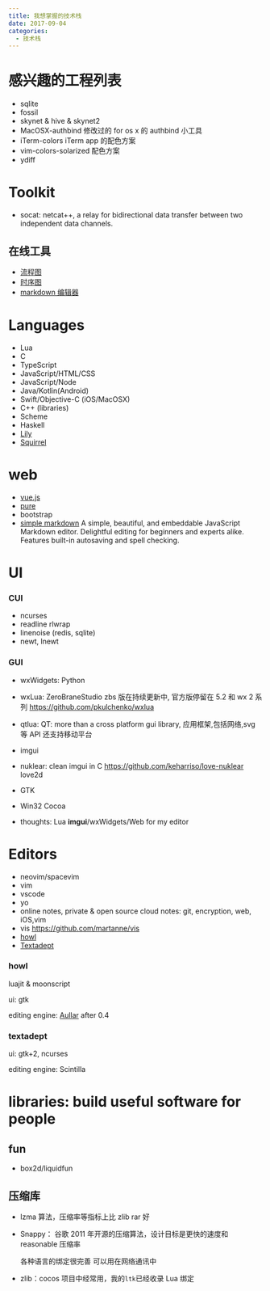 ```yaml
---
title: 我想掌握的技术栈
date: 2017-09-04
categories:
  - 技术栈
---
```


# 感兴趣的工程列表

- sqlite
- fossil
- skynet & hive & skynet2
- MacOSX-authbind 修改过的 for os x 的 authbind 小工具
- iTerm-colors iTerm app 的配色方案
- vim-colors-solarized 配色方案
- ydiff

# Toolkit

- socat: netcat++, a relay for bidirectional data transfer between two
  independent data channels.

## 在线工具

- [流程图](http://flowchart.js.org/)
- [时序图](https://bramp.github.io/js-sequence-diagrams/)
- [markdown 编辑器](http://dillinger.io/)

# Languages

- Lua
- C
- TypeScript
- JavaScript/HTML/CSS
- JavaScript/Node
- Java/Kotlin(Android)
- Swift/Objective-C (iOS/MacOSX)
- C++ (libraries)
- Scheme
- Haskell
- [Lily](https://gitlab.com/FascinatedBox/lily)
- [Squirrel](http://squirrel-lang.org/)

# web

- [vue.js](https://vuejs.org/)
- [pure](http://purecss.io/)
- bootstrap
- [simple markdown](https://simplemde.com/) A simple, beautiful, and embeddable JavaScript Markdown editor. Delightful editing for beginners and experts alike. Features built-in autosaving and spell checking.

# UI

### CUI

- ncurses
- readline rlwrap
- linenoise (redis, sqlite)
- newt, lnewt

### GUI

- wxWidgets: Python
- wxLua: ZeroBraneStudio zbs 版在持续更新中, 官方版停留在 5.2 和 wx 2 系列
  https://github.com/pkulchenko/wxlua
- qtlua: QT: more than a cross platform gui library, 应用框架,包括网络,svg 等 API
  还支持移动平台
- imgui
- nuklear: clean imgui in C
  https://github.com/keharriso/love-nuklear love2d
- GTK

- Win32 Cocoa

- thoughts: Lua **imgui**/wxWidgets/Web for my editor

# Editors

- neovim/spacevim
- vim
- vscode
- yo
- online notes, private & open source cloud notes: git, encryption, web, iOS,vim
- vis https://github.com/martanne/vis
- [howl]
- [Textadept]

### howl

luajit & moonscript

ui: gtk

editing engine: [Aullar] after 0.4

### textadept

ui: gtk+2, ncurses

editing engine: Scintilla

[howl]: http://howl.io/
[Textadept]: http://foicica.com/textadept/
[Aullar]: http://howl.io/blog/2016/05/26/introducing-aullar.html

# libraries: build useful software for people

## fun

- box2d/liquidfun

## 压缩库

- lzma 算法，压缩率等指标上比 zlib rar 好
- Snappy： 谷歌 2011 年开源的压缩算法，设计目标是更快的速度和 reasonable 压缩率

  各种语言的绑定很完善 可以用在网络通讯中

- zlib：cocos 项目中经常用，我的`ltk`已经收录 Lua 绑定
